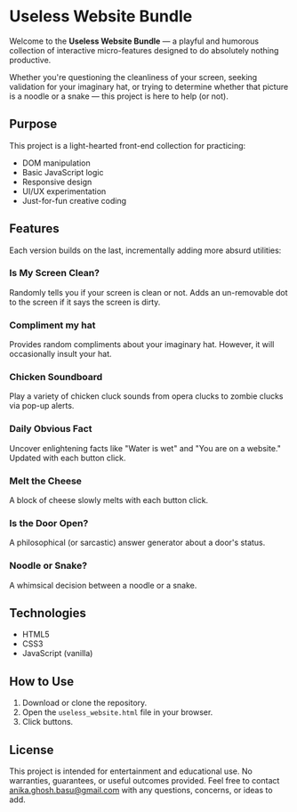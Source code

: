 #  Useless Website Bundle

Welcome to the **Useless Website Bundle** — a playful and humorous collection of interactive micro-features designed to do absolutely nothing productive.

Whether you're questioning the cleanliness of your screen, seeking validation for your imaginary hat, or trying to determine whether that picture is a noodle or a snake — this project is here to help (or not).

##  Purpose

This project is a light-hearted front-end collection for practicing:
- DOM manipulation
- Basic JavaScript logic
- Responsive design
- UI/UX experimentation
- Just-for-fun creative coding

##  Features

Each version builds on the last, incrementally adding more absurd utilities:

### **Is My Screen Clean?** 
Randomly tells you if your screen is clean or not. Adds an un-removable dot to the screen if it says the screen is dirty. 

### **Compliment my hat** 
Provides random compliments about your imaginary hat. However, it will occasionally insult your hat.

### **Chicken Soundboard**
Play a variety of chicken cluck sounds from opera clucks to zombie clucks via pop-up alerts. 

### **Daily Obvious Fact** 
Uncover enlightening facts like "Water is wet" and "You are on a website." Updated with each button click.

### **Melt the Cheese** 
A block of cheese slowly melts with each button click.

### **Is the Door Open?**
 A philosophical (or sarcastic) answer generator about a door's status.

### **Noodle or Snake?**  
A whimsical decision between a noodle or a snake.

## Technologies

- HTML5
- CSS3
- JavaScript (vanilla)


## How to Use

1. Download or clone the repository.
2. Open the `useless_website.html` file in your browser.
3. Click buttons.

## License

This project is intended for entertainment and educational use. No warranties, guarantees, or useful outcomes provided.
Feel free to contact anika.ghosh.basu@gmail.com with any questions, concerns, or ideas to add. 
